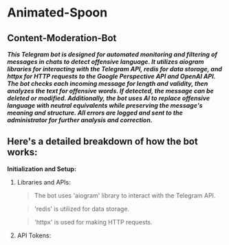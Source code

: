 # Animated-Spoon

## Content-Moderation-Bot

___This Telegram bot is designed for automated monitoring and filtering of messages in chats to detect offensive language. It utilizes aiogram libraries for interacting with the Telegram API, redis for data storage, and httpx for HTTP requests to the Google Perspective API and OpenAI API. The bot checks each incoming message for length and validity, then analyzes the text for offensive words. If detected, the message can be deleted or modified. Additionally, the bot uses AI to replace offensive language with neutral equivalents while preserving the message's meaning and structure. All errors are logged and sent to the administrator for further analysis and correction.___


## Here's a detailed breakdown of how the bot works:

__Initialization and Setup:__
1. Libraries and APIs:
    >The bot uses 'aiogram' library to interact with the Telegram API.
    
    > 'redis' is utilized for data storage.

    > 'httpx' is used for making HTTP requests.

2. API Tokens:





